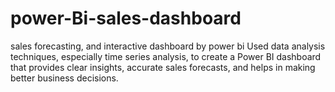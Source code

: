 # power-Bi-sales-dashboard
sales forecasting, and interactive dashboard by power bi
Used data analysis techniques, especially time series analysis, to create a Power BI dashboard that provides clear insights, accurate sales forecasts, and helps in making better business decisions.
